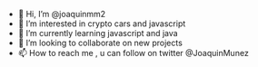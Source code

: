 - 👋 Hi, I’m @joaquinmm2
- 👀 I’m interested in crypto cars and javascript 
- 🌱 I’m currently learning javascript and java
- 💞️ I’m looking to collaborate on new projects
- 📫 How to reach me , u can follow on twitter @JoaquinMunez


<!---
joaquinmm2/joaquinmm2 is a ✨ special ✨ repository because its `README.md` (this file) appears on your GitHub profile.
You can click the Preview link to take a look at your changes.
--->
